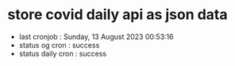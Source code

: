 # store covid daily api as json data

- last cronjob : Sunday, 13 August 2023 00:53:16
- status og cron : success
- status daily cron : success
      
      